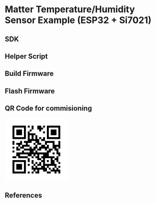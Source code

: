 # Matter Temperature/Humidity Sensor Example (ESP32 + Si7021)

SDK
---

Helper Script
---

Build Firmware
---

Flash Firmware
---

QR Code for commisioning
---
![qrcode.png](./resource/DACProvider/qrcode.png)

References
---
